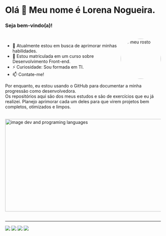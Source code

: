# Olá 👋 Meu nome é Lorena Nogueira.

### Seja bem-vindo(a)!

<br/>

 <img align="right" alt="o meu rosto" height="130" style="border-radius:50% 50% 50% 50%;" src="https://scontent-gig2-1.xx.fbcdn.net/v/t39.30808-6/335070037_883578696274650_7011658285249860126_n.jpg?stp=dst-jpg_p526x296&_nc_cat=110&ccb=1-7&_nc_sid=730e14&_nc_eui2=AeGv8bMi5DF3Di26CD3FcwOVRvWDGpBfTURG9YMakF9NRCg8s7epIdPO5zOTqNNTnD0oFWEcYqHo06mSAbPDbLZM&_nc_ohc=fzvYoRtt6j4AX8au3o4&_nc_ht=scontent-gig2-1.xx&oh=00_AfAQisc5SNdfAyDgOlOc2iHnZgAt2xBkw_pAXrEYdOwVeQ&oe=640F2AC3"/>
</div>

- 🔭 Atualmente estou em busca de aprimorar minhas habilidades.
- 🌱 Estou matriculada em um curso sobre Desenvolvimento Front-end.
- ⚡ Curiosidade: Sou formada em TI.
- 📫 Contate-me!

Por enquanto, eu estou usando o GitHub para documentar a minha progressão como desenvolvedora.<br>
Os repositórios aqui são dos meus estudos e são de exercícios que eu já realizei. Planejo aprimorar cada um deles para que virem projetos bem completos, otimizados e limpos.

<br/>

   <div>
        <img
         height="300"
          width="540"
           alt="image dev and programing languages"
          src="https://ni90ep.csb.app/imgs/imageDev.png" 
       />
      </div>

<br/>
 
 <hr/>
    <div>
       <a href="https://www.instagram.com/lorena.nogueira.b/" target="_blank"><img src="https://img.shields.io/badge/-Instagram-%23E4405F?style=for-the-badge&logo=instagram&logoColor=white" target="_blank"></a>
  <a href = "https://twitter.com/lorenaN_oficial"><img src="https://img.shields.io/badge/Twitter-%23333?style=for-the-badge&logo=Twitter&logoColor=white" target="_blank"></a>
      <a href="https://www.linkedin.com/in/lorena-nogueira-4725aa243/" target="_blank"><img src="https://img.shields.io/badge/-LinkedIn-%230077B5?style=for-the-badge&logo=linkedin&logoColor=white" target="_blank"></a> 
    <a href = "mailto:nogueiralorenadev@gmail.com"><img src="https://img.shields.io/badge/-Gmail-%23333?style=for-the-badge&logo=gmail&logoColor=white" target="_blank"></a>
   </div>  
   
  
   
   


